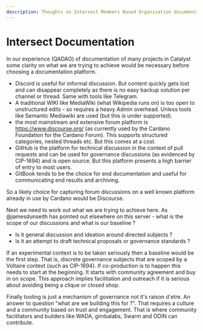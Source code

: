 ```yaml
---
description: Thoughts on Intersect Members Based Organization documentation.
---
```


# Intersect Documentation

In our experience (QADAO) of documentation of many projects in Catalyst some clarity on what we are trying to achieve would be necessary before choosing a documentation platform.

* Discord is useful for informal discussion. But content quickly gets lost and can disappear completely as there is no easy backup solution per channel or thread. Same with tools like Telegram.
* A traditional WIKI like MediaWiki (what Wikipedia runs on) is too open to unstructured edits - so requires a heavy Admin overhead. Unless tools like Semantic Mediawiki are used (but this is under supported).
* the most mainstream and extensive forum platform is https://www.discourse.org/ (as currently used by the Cardano Foundation for the Cardano Forum). This supports structured categories, nested threads etc. But this comes at a cost.
* GitHub is the platform for technical discussion in the context of pull requests and can be used for governance discussions (as evidenced by CIP-1694) and is open source. But this platform presents a high barrier of entry to most users.
* GitBook tends to be the choice for end documentation and useful for communicating end results and archiving.

So a likely choice for capturing forum discussions on a well known platform already in use by Cardano would be Discourse.

Next we need to work out what we are trying to achieve here. As @jamesdunseith has pointed out elsewhere on this server - what is the scope of our discussions and what is our baseline ?

* Is it general discussion and ideation around directed subjects ?
* Is it an attempt to draft technical proposals or governance standards ?

If an experimental context is to be taken seriously then a baseline would be the first step. That is, discrete governance subjects that are scoped by a Voltaire context (such as CIP-1694). If co-production is to happen this needs to start at the beginning. It starts with community agreement and buy in on scope. This approach implies facilitation and outreach if it is serious about avoiding being a clique or closed shop.

Finally tooling is just a mechanism of governance not it's raison d'etre. An answer to question "what are we building this for ?". That requires a culture and a community based on trust and engagement. That is where community facilitators and builders like WADA, gimbalabs, Swarm and ODIN can contribute.

